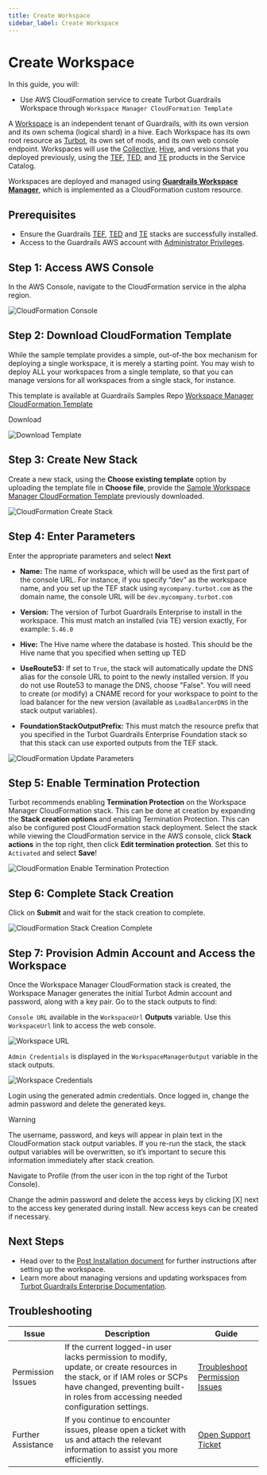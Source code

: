 ```yaml
---
title: Create Workspace
sidebar_label: Create Workspace
---
```


# Create Workspace

In this guide, you will:

- Use AWS CloudFormation service to create Turbot Guardrails Workspace through `Workspace Manager CloudFormation Template`

A [Workspace](/guardrails/docs/reference/glossary#workspace) is an independent tenant of Guardrails, with its own version and its
own schema (logical shard) in a hive. Each Workspace has its own root resource as [Turbot](/guardrails/docs/reference/glossary#turbot-resource),
its own set of mods, and its own web console endpoint. Workspaces will use the [Collective](/guardrails/docs/reference/glossary#collective), [Hive](/guardrails/docs/reference/glossary#hive), and versions that you deployed previously, using the [TEF](/guardrails/docs/reference/glossary#turbot-guardrails-enterprise-foundation-tef), [TED](/guardrails/docs/reference/glossary#turbot-guardrails-enterprise-database-ted), and [TE](/guardrails/docs/reference/glossary#turbot-guardrails-enterprise-te) products in the Service Catalog.

Workspaces are deployed and managed using [**Guardrails Workspace Manager**](/guardrails/docs/guides/hosting-guardrails/installation/workspace-manager#sample-workspace-manager-cloudformation-template),
which is implemented as a CloudFormation custom resource.

## Prerequisites

- Ensure the Guardrails [TEF](/guardrails/docs/guides/hosting-guardrails/installation/install-tef), [TED](/guardrails/docs/guides/hosting-guardrails/installation/install-ted) and [TE](/guardrails/docs/guides/hosting-guardrails/installation/install-te) stacks are successfully installed.
- Access to the Guardrails AWS account with [Administrator Privileges](/guardrails/docs/enterprise/FAQ/admin-permissions).

## Step 1: Access AWS Console

In the AWS Console, navigate to the CloudFormation service in the alpha region.

![CloudFormation Console](/images/docs/guardrails/guides/hosting-guardrails/installation/workspace-manager/cloudformation-console.png)


## Step 2: Download CloudFormation Template

While the sample template provides a simple, out-of-the box mechanism for deploying a single workspace, it is merely a starting point. You may wish to
deploy ALL your workspaces from a single template, so that you can manage versions for all workspaces from a single stack, for instance.

This template is available at Guardrails Samples Repo
[Workspace Manager CloudFormation Template](https://github.com/turbot/guardrails-samples/blob/main/enterprise_installation/workspace_template.yml)

Download

![Download Template](/images/docs/guardrails/guides/hosting-guardrails/installation/workspace-manager/github-guardrails-samples-workspace-template-download.png)


## Step 3: Create New Stack

Create a new stack, using the **Choose existing template** option by uploading the template file in **Choose file**, provide the [Sample Workspace Manager CloudFormation Template](#sample-workspace-manager-cloudformation-template) previously downloaded.

![CloudFormation Create Stack](/images/docs/guardrails/guides/hosting-guardrails/installation/workspace-manager/cloudformation-upload-template.png)

## Step 4: Enter Parameters

Enter the appropriate parameters and select **Next**

- **Name:** The name of workspace, which will be used as the first part of
  the console URL. For instance, if you specify “dev” as the workspace name,
  and you set up the TEF stack using `mycompany.turbot.com` as the domain
  name, the console URL will be `dev.mycompany.turbot.com`

- **Version:** The version of Turbot Guardrails Enterprise to install in the workspace.
  This must match an installed (via TE) version exactly, For example:
  `5.46.0`

- **Hive:** The Hive name where the database is hosted. This should be the
  Hive name that you specified when setting up TED

- **UseRoute53:** If set to `True`, the stack will automatically update the
  DNS alias for the console URL to point to the newly installed version. If
  you do not use Route53 to manage the DNS, choose "False". You will need to
  create (or modify) a CNAME record for your workspace to point to the load
  balancer for the new version (available as `LoadBalancerDNS` in the stack
  output variables).

- **FoundationStackOutputPrefix:** This must match the resource prefix that
  you specified in the Turbot Guardrails Enterprise Foundation stack so that this stack
  can use exported outputs from the TEF stack.

![CloudFormation Update Parameters](/images/docs/guardrails/guides/hosting-guardrails/installation/workspace-manager/cloudformation-update-parameters.png)

## Step 5: Enable Termination Protection

Turbot recommends enabling **Termination Protection** on the Workspace Manager CloudFormation stack. This can be done at creation by expanding the **Stack creation options** and enabling Termination Protection. This can also be configured post CloudFormation stack deployment. Select the stack while viewing the CloudFormation service in the AWS console, click **Stack actions** in the top right, then click **Edit termination protection**. Set this to `Activated` and select **Save**!

![CloudFormation Enable Termination Protection](/images/docs/guardrails/guides/hosting-guardrails/installation/workspace-manager/cloudformation-enable-termination-protection.png)

## Step 6: Complete Stack Creation

Click on **Submit** and wait for the stack creation to complete.

![CloudFormation Stack Creation Complete](/images/docs/guardrails/guides/hosting-guardrails/installation/workspace-manager/cloudformation-creation-complete.png)

## Step 7: Provision Admin Account and Access the Workspace

Once the Workspace Manager CloudFormation stack is created, the Workspace Manager generates the initial Turbot Admin account and password, along with a key pair.
Go to the stack outputs to find:

`Console URL` available in the `WorkspaceUrl` **Outputs** variable. Use this `WorkspaceUrl` link to access the web console.

![Workspace URL](/images/docs/guardrails/guides/hosting-guardrails/installation/workspace-manager/cloudformation-workspace-url.png)


`Admin Credentials` is displayed in the `WorkspaceManagerOutput` variable in the stack outputs.

![Workspace Credentials](/images/docs/guardrails/guides/hosting-guardrails/installation/workspace-manager/cloudformation-workspace-credentials.png)

Login using the generated admin credentials. Once logged in, change the admin password and delete the generated keys.

> [!WARNING]
> The username, password, and keys will appear in plain text in the CloudFormation stack output variables. If you re-run the stack, the stack output variables will be overwritten, so it’s important to secure this information immediately after stack creation.

Navigate to Profile (from the user icon in the top right of the Turbot Console).

Change the admin password and delete the access keys by clicking [X] next to the access key generated during install. New access keys can be created if necessary.

## Next Steps

- Head over to the [Post Installation document](/guardrails/docs/guides/hosting-guardrails/installation/post-installation) for further instructions after setting up the workspace.
- Learn more about managing versions and updating workspaces from [Turbot Guardrails Enterprise Documentation](/guardrails/docs/guides/hosting-guardrails/updating-stacks).


## Troubleshooting

| Issue                                      | Description                                                                                                                                                                                                 | Guide                                |
|----------------------------------------------|-------------------------------------------------------------------------------------------------------------------------------------------------------------------------------------------------------------------|-----------------------------------------------------|
| Permission Issues                        | If the current logged-in user lacks permission to modify, update, or create resources in the stack, or if IAM roles or SCPs have changed, preventing built-in roles from accessing needed configuration settings.   | [Troubleshoot Permission Issues](/guardrails/docs/enterprise/FAQ/admin-permissions#aws-permissions-for-turbot-guardrails-administrators)             |
| Further Assistance                       | If you continue to encounter issues, please open a ticket with us and attach the relevant information to assist you more efficiently.                                                 | [Open Support Ticket](https://support.turbot.com)   |
